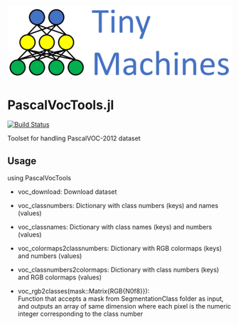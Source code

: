 ![alt text](https://github.com/cirobr/TinyMachines.jl/blob/main/images/logo-name-tm.png?raw=true)

# PascalVocTools.jl

[![Build Status](https://github.com/cirobr/PascalVocTools.jl/actions/workflows/CI.yml/badge.svg?branch=main)](https://github.com/cirobr/PascalVocTools.jl/actions/workflows/CI.yml?query=branch%3Amain)

Toolset for handling PascalVOC-2012 dataset

## Usage
using PascalVocTools

* voc_download:               Download dataset
* voc_classnumbers:           Dictionary with class numbers (keys) and names (values)
* voc_classnames:             Dictionary with class names (keys) and numbers (values)
* voc_colormaps2classnumbers: Dictionary with RGB colormaps (keys) and numbers (values)
* voc_classnumbers2colormaps: Dictionary with class numbers (keys) and RGB colormaps (values)

* voc_rgb2classes(mask::Matrix{RGB{N0f8}}):\
Function that accepts a mask from SegmentationClass folder as input, and outputs an array of same dimension where each pixel is the numeric integer corresponding to the class number
